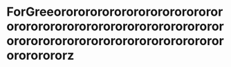 # ForGreeorororororororororororororororororororororororororororororororororororororororororororororororororororororororz